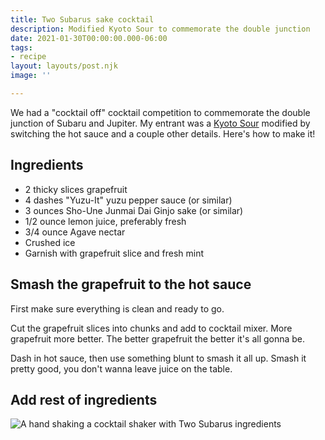 ```yaml
---
title: Two Subarus sake cocktail
description: Modified Kyoto Sour to commemorate the double junction
date: 2021-01-30T00:00:00.000-06:00
tags:
- recipe
layout: layouts/post.njk
image: ''

---
```

We had a "cocktail off" cocktail competition to commemorate the double junction of Subaru and Jupiter. My entrant was a [Kyoto Sour](https://www.liquor.com/recipes/kyoto-sour/ "Kyoto Sour recipe at liquor.com") modified by switching the hot sauce and a couple other details. Here's how to make it!

## Ingredients

* 2 thicky slices grapefruit
* 4 dashes "Yuzu-It" yuzu pepper sauce (or similar)
* 3 ounces Sho-Une Junmai Dai Ginjo sake (or similar)
* 1/2 ounce lemon juice, preferably fresh
* 3/4 ounce Agave nectar
* Crushed ice
* Garnish with grapefruit slice and fresh mint

## Smash the grapefruit to the hot sauce

First make sure everything is clean and ready to go.

Cut the grapefruit slices into chunks and add to cocktail mixer. More grapefruit more better. The better grapefruit the better it's all gonna be.

Dash in hot sauce, then use something blunt to smash it all up. Smash it pretty good, you don't wanna leave juice on the table.

## Add rest of ingredients

![A hand shaking a cocktail shaker with Two Subarus ingredients](/img/2021/01/shake-two-subies.gif "Shake it!")